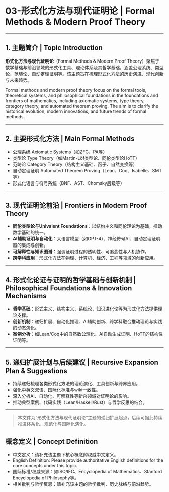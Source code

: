 # 03-形式化方法与现代证明论 | Formal Methods & Modern Proof Theory

---

## 1. 主题简介 | Topic Introduction

**形式化方法与现代证明论**（Formal Methods & Modern Proof Theory）聚焦于数学基础与前沿领域的形式化工具、理论体系及其哲学基础，涵盖公理系统、类型论、范畴论、自动定理证明等。该主题旨在梳理形式化方法的历史演进、现代创新与未来趋势。

Formal methods and modern proof theory focus on the formal tools, theoretical systems, and philosophical foundations in the foundations and frontiers of mathematics, including axiomatic systems, type theory, category theory, and automated theorem proving. The aim is to clarify the historical evolution, modern innovations, and future trends of formal methods.

---

## 2. 主要形式化方法 | Main Formal Methods

- 公理系统 Axiomatic Systems（如ZFC、PA等）
- 类型论 Type Theory（如Martin-Löf类型论、同伦类型论HoTT）
- 范畴论 Category Theory（结构主义基础、函子、自然变换等）
- 自动定理证明 Automated Theorem Proving（Lean、Coq、Isabelle、SMT等）
- 形式化语言与符号系统（BNF、AST、Chomsky层级等）

---

## 3. 现代证明论前沿 | Frontiers in Modern Proof Theory

- **同伦类型论与Univalent Foundations**：以结构主义和同伦理论为基础，推动数学基础的统一。
- **AI辅助证明与自动化**：大语言模型（如GPT-4）、神经符号AI、自动定理证明器的集成与创新。
- **可解释性与知识图谱**：强调证明过程的透明性、可追溯性与人机协作。
- **跨学科应用**：形式化方法在物理、计算机、经济、工程等领域的创新应用。

---

## 4. 形式化论证与证明的哲学基础与创新机制 | Philosophical Foundations & Innovation Mechanisms

- **哲学基础**：形式主义、结构主义、系统论、知识进化论等为形式化方法提供理论支撑。
- **创新机制**：递归扩展、自动化推理、AI辅助创新、跨学科融合推动理论与实践的动态演化。
- **案例分析**：如Lean/Coq中的自然数公理化、AI自动生成证明、HoTT的结构性证明等。

---

## 5. 递归扩展计划与后续建议 | Recursive Expansion Plan & Suggestions

- 持续递归梳理各类形式化方法的理论演化、工具创新与跨界应用。
- 强化中英文双语、国际化标准与wiki一致性。
- 深入分析AI、自动化、可解释性等新兴领域对证明论的影响。
- 推动典型案例、代码实践（Lean/Haskell/Rust）与哲学反思的结合。

---

> 本文件为“形式化方法与现代证明论”主题的递归扩展起点，后续可据此持续推进体系化、规范化与国际化演化。

## 概念定义 | Concept Definition

- 中文定义：请补充该主题下核心概念的权威中文定义。
- English Definition: Please provide authoritative English definitions for the core concepts under this topic.
- 国际标准/权威来源：如ISO/IEC、Encyclopedia of Mathematics、Stanford Encyclopedia of Philosophy等。
- 相关批判与哲学反思：请补充该主题的哲学批判、历史脉络与前沿趋势。
